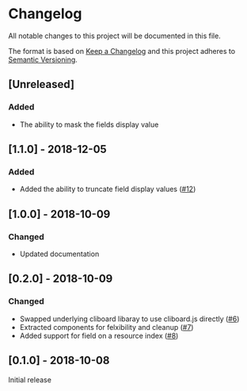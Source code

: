 # Changelog
All notable changes to this project will be documented in this file.

The format is based on [Keep a Changelog](http://keepachangelog.com/en/1.0.0/) and this project adheres to [Semantic Versioning](http://semver.org/spec/v2.0.0.html).

## [Unreleased]
### Added
* The ability to mask the fields display value

## [1.1.0] - 2018-12-05
### Added
* Added the ability to truncate field display values ([#12](https://github.com/sixlive/nova-text-copy-field/pull/12))

## [1.0.0] - 2018-10-09
### Changed
* Updated documentation

## [0.2.0] - 2018-10-09
### Changed
* Swapped underlying cliboard libaray to use cliboard.js directly ([#6](https://github.com/sixlive/nova-text-copy-field/pull/6))
* Extracted components for felxibility and cleanup ([#7](https://github.com/sixlive/nova-text-copy-field/pull/7))
* Added support for field on a resource index ([#8](https://github.com/sixlive/nova-text-copy-field/pull/8))

## [0.1.0] - 2018-10-08
Initial release
